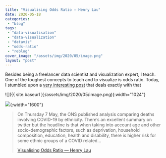```yaml
---
title: "Visualising Odds Ratio — Henry Lau"
date: 2020-05-18
categories: 
 - "blog"
tags: 
 - "data-visualisation"
 - "data-visualization"
 - "dataviz"
 - "odds-ratio"
 - "reblog"
cover_image: "/assets/img/2020/05/image.png"
layout: "post"
---
```


Besides being a freelancer data scientist and visualization expert, I teach. One of the toughest concepts to teach and to visualize is odds ratio. Today, I stumbled upon a [very interesting post](https://www.henrylau.co.uk/2020/05/10/visualising-odds-ratios/) that deals exactly with that

![]({{ site.baseurl }}/assets/img/2020/05/image.png){:width="1024"}

![](https://i2.wp.com/raw.githubusercontent.com/henryjameslau/henryjameslau.github.io/master/_media/annotation.png){:width="1600"}

> On Thursday 7 May, the ONS published analysis comparing deaths involving COVID-19 by ethnicity. There’s an excellent summary on twitter but the headline is that when taking into account age and other socio-demographic factors, such as deprivation, household composition, education, health and disability, there is higher risk for some ethnic groups of a COVID related…  
> 
> [Visualising Odds Ratio — Henry Lau](http://www.henrylau.co.uk/2020/05/10/visualising-odds-ratios/)
